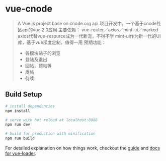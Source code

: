 # vue-cnode

> A Vue.js project base on cnode.org api
> 项目开发中，一个基于cnode社区api的vue 2.0应用
> 主要依赖： vue-router／axios／mint-ui／marked
> axios代替vue-resource成为一代新宠，不得不学
> mint-ui作为新一代的UI库，基于vue深度定制，值得一用
> 预期功能：
> * 各模块贴子的浏览
> * 登陆及退出
> * 回帖，顶帖等
> * 发帖
> * 待续

## Build Setup

``` bash
# install dependencies
npm install

# serve with hot reload at localhost:8888
npm run dev

# build for production with minification
npm run build
```

For detailed explanation on how things work, checkout the [guide](http://vuejs-templates.github.io/webpack/) and [docs for vue-loader](http://vuejs.github.io/vue-loader).
